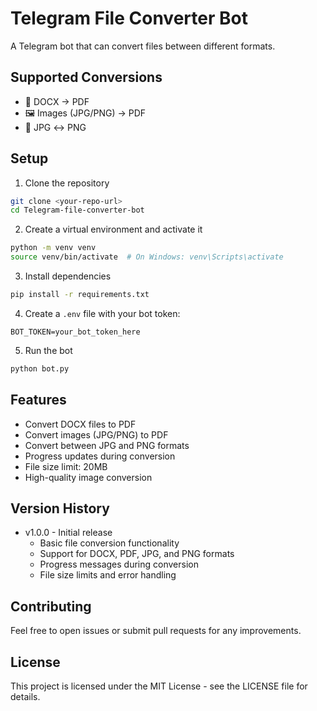 # Telegram File Converter Bot

A Telegram bot that can convert files between different formats.

## Supported Conversions

- 📄 DOCX → PDF
- 🖼️ Images (JPG/PNG) → PDF
- 🔄 JPG ↔️ PNG

## Setup

1. Clone the repository
```bash
git clone <your-repo-url>
cd Telegram-file-converter-bot
```

2. Create a virtual environment and activate it
```bash
python -m venv venv
source venv/bin/activate  # On Windows: venv\Scripts\activate
```

3. Install dependencies
```bash
pip install -r requirements.txt
```

4. Create a `.env` file with your bot token:
```
BOT_TOKEN=your_bot_token_here
```

5. Run the bot
```bash
python bot.py
```

## Features

- Convert DOCX files to PDF
- Convert images (JPG/PNG) to PDF
- Convert between JPG and PNG formats
- Progress updates during conversion
- File size limit: 20MB
- High-quality image conversion

## Version History

- v1.0.0 - Initial release
  - Basic file conversion functionality
  - Support for DOCX, PDF, JPG, and PNG formats
  - Progress messages during conversion
  - File size limits and error handling

## Contributing

Feel free to open issues or submit pull requests for any improvements.

## License

This project is licensed under the MIT License - see the LICENSE file for details.
